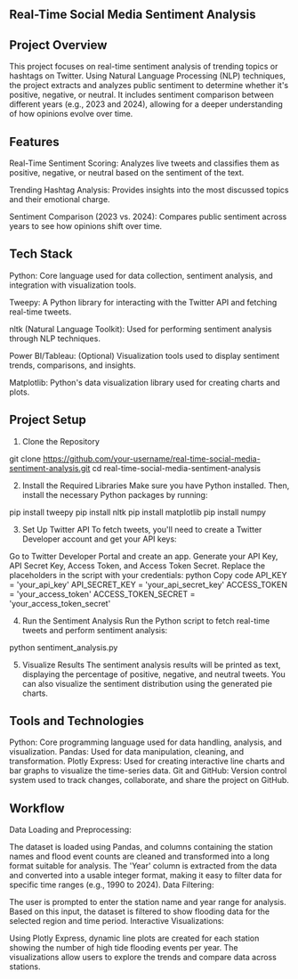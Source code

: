 
## Real-Time Social Media Sentiment Analysis
## Project Overview

This project focuses on real-time sentiment analysis of trending topics or hashtags on Twitter. Using Natural Language Processing (NLP) techniques, the project extracts and analyzes public sentiment to determine whether it's positive, negative, or neutral. It includes sentiment comparison between different years (e.g., 2023 and 2024), allowing for a deeper understanding of how opinions evolve over time.

## Features

Real-Time Sentiment Scoring: Analyzes live tweets and classifies them as positive, negative, or neutral based on the sentiment of the text.

Trending Hashtag Analysis: Provides insights into the most discussed topics and their emotional charge.

Sentiment Comparison (2023 vs. 2024): Compares public sentiment across years to see how opinions shift over time.
## Tech Stack

Python: Core language used for data collection, sentiment analysis, and integration with visualization tools.

Tweepy: A Python library for interacting with the Twitter API and fetching real-time tweets.

nltk (Natural Language Toolkit): Used for performing sentiment analysis through NLP techniques.

Power BI/Tableau: (Optional) Visualization tools used to display sentiment trends, comparisons, and insights.

Matplotlib: Python's data visualization library used for creating charts and plots.
## Project Setup

1. Clone the Repository

git clone https://github.com/your-username/real-time-social-media-sentiment-analysis.git
cd real-time-social-media-sentiment-analysis

2. Install the Required Libraries
Make sure you have Python installed. Then, install the necessary Python packages by running:

pip install tweepy
pip install nltk
pip install matplotlib
pip install numpy

3. Set Up Twitter API
To fetch tweets, you'll need to create a Twitter Developer account and get your API keys:

Go to Twitter Developer Portal and create an app.
Generate your API Key, API Secret Key, Access Token, and Access Token Secret.
Replace the placeholders in the script with your credentials:
python
Copy code
API_KEY = 'your_api_key'
API_SECRET_KEY = 'your_api_secret_key'
ACCESS_TOKEN = 'your_access_token'
ACCESS_TOKEN_SECRET = 'your_access_token_secret'

4. Run the Sentiment Analysis
Run the Python script to fetch real-time tweets and perform sentiment analysis:

python sentiment_analysis.py

5. Visualize Results
The sentiment analysis results will be printed as text, displaying the percentage of positive, negative, and neutral tweets. You can also visualize the sentiment distribution using the generated pie charts.




## Tools and Technologies

Python: Core programming language used for data handling, analysis, and visualization.
Pandas: Used for data manipulation, cleaning, and transformation.
Plotly Express: Used for creating interactive line charts and bar graphs to visualize the time-series data.
Git and GitHub: Version control system used to track changes, collaborate, and share the project on GitHub.
## Workflow

Data Loading and Preprocessing:

The dataset is loaded using Pandas, and columns containing the station names and flood event counts are cleaned and transformed into a long format suitable for analysis.
The 'Year' column is extracted from the data and converted into a usable integer format, making it easy to filter data for specific time ranges (e.g., 1990 to 2024).
Data Filtering:

The user is prompted to enter the station name and year range for analysis. Based on this input, the dataset is filtered to show flooding data for the selected region and time period.
Interactive Visualizations:

Using Plotly Express, dynamic line plots are created for each station showing the number of high tide flooding events per year. The visualizations allow users to explore the trends and compare data across stations.
